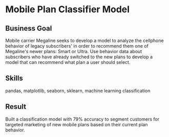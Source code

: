 # Mobile Plan Classifier Model

## Business Goal
Mobile carrier Megaline seeks to develop a model to analyze the cellphone behavior of legacy subscribers' in order to recommend them one of Megaline's newer plans: Smart or Ultra. Use behavior data about subscribers who have already switched to the new plans to develop a model that can recommend what plan a user should select.

## Skills
pandas, matplotlib, seaborn, sklearn, machine learning classification

## Result
Built a classification model with 79% accuracy to segment customers for targeted marketing of new mobile plans based on their current plan behavior.
